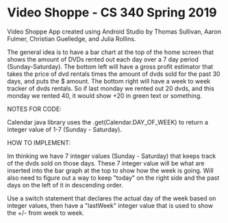 # Video Shoppe - CS 340 Spring 2019

Video Shoppe App created using Android Studio by Thomas Sullivan, Aaron Fulmer, Christian Guelledge, and Julia Rollins.

The general idea is to have a bar chart at the top of the home screen that 
shows the amount of DVDs rented out each day over a 7 day period (Sunday-Saturday). 
The bottom left will have a gross profit estimator that takes the price of dvd rentals
times the amount of dvds sold for the past 30 days, and puts the $ amount.
The bottom right will have a week to week tracker of dvds rentals. So if last monday we
rented out 20 dvds, and this monday we rented 40, it would show +20 in green text or something.

NOTES FOR CODE:

Calendar java library uses the .get(Calendar.DAY_OF_WEEK) to return a integer value of 1-7 (Sunday - Saturday).

HOW TO IMPLEMENT:

Im thinking we have 7 integer values (Sunday - Saturday) that keeps track of the dvds sold on those days.
These 7 integer value will be what are inserted into the bar graph at the top to show how the week is going.
Will also need to figure out a way to keep "today" on the right side and the past days on the left of it in descending order.

Use a switch statement that declares the actual day of the week based on integer values, then have a "lastWeek" integer
value that is used to show the +/- from week to week.
